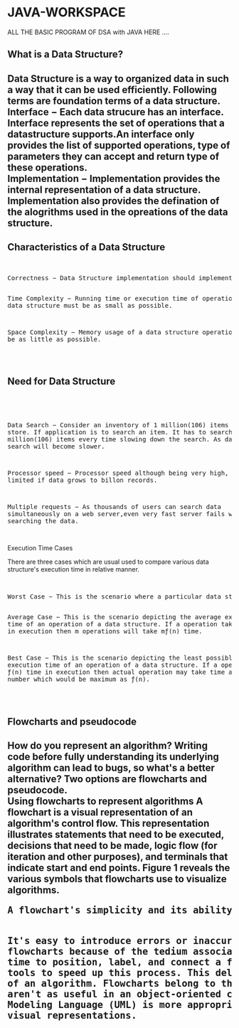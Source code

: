 # JAVA-WORKSPACE
ALL THE BASIC PROGRAM OF DSA with JAVA HERE ....
<h2>What is a Data Structure?<h2>
Data Structure is a way to organized data in such a way that it can be used efficiently. Following terms are foundation terms of a data structure.
<br>
  <b>Interface</b> − Each data strucure has an interface. Interface represents the set of operations that a datastructure supports.An interface only provides the list of supported operations, type of parameters they can accept and return type of these operations.
<br>
  <b>Implementation </b>− Implementation provides the internal representation of a data structure. Implementation also provides the defination of the alogrithms used in the opreations of the data structure.
<br>
  <h2>Characteristics of a Data Structure</h2>
  <br>
  <pre>
Correctness − Data Structure implementation should implement its interface correctly.

Time Complexity − Running time or execution time of operations of data structure must be as small as possible.

Space Complexity − Memory usage of a data structure operation should be as little as possible.
</pre>
  <br>
  <h2>Need for Data Structure</h2>
  <br>
  <pre>


Data Search − Consider an inventory of 1 million(106) items of a store. If application is to search an item. It has to search item in 1 million(106) items every time slowing down the search. As data grows, search will become slower.

Processor speed − Processor speed although being very high, falls limited if data grows to billon records.

Multiple requests − As thousands of users can search data simultaneously on a web server,even very fast server fails while searching the data.

</pre>
  <br.
       <h2>Execution Time Cases</h2>
  <br>
  <p>
There are three cases which are usual used to compare various data structure's execution time in relative manner.
  </p>
  <br>
  <pre>
Worst Case − This is the scenario where a particular data structure operation takes maximum time it can take. If a operation's worst case time is ƒ(n) then this operation will not take time more than ƒ(n) time where ƒ(n) represents function of n.

Average Case − This is the scenario depicting the average execution time of an operation of a data structure. If a operation takes ƒ(n) time in execution then m operations will take mƒ(n) time.

Best Case − This is the scenario depicting the least possible execution time of an operation of a data structure. If a operation takes ƒ(n) time in execution then actual operation may take time as random number which would be maximum as ƒ(n).
</pre>
 <br>
<h2>Flowcharts and pseudocode<h2>
<p>How do you represent an algorithm? Writing code before fully understanding its underlying algorithm can lead to bugs, so what's a better alternative? Two options are flowcharts and pseudocode.
<br>
 <b> Using flowcharts to represent algorithms</b>
A flowchart is a visual representation of an algorithm's control flow. This representation illustrates statements that need to be executed, decisions that need to be made, logic flow (for iteration and other purposes), and terminals that indicate start and end points. Figure 1 reveals the various symbols that flowcharts use to visualize algorithms.</p>
  <pre>
A flowchart's simplicity and its ability to present an algorithm's control flow visually (so that it's is easy to follow) are its major advantages. Flowcharts also have several disadvantages, however:

It's easy to introduce errors or inaccuracies into highly-detailed flowcharts because of the tedium associated with drawing them.
It takes time to position, label, and connect a flowchart's symbols, even using tools to speed up this process. This delay might slow your understanding of an algorithm.
Flowcharts belong to the structured programming era and aren't as useful in an object-oriented context. In contrast, the Unified Modeling Language (UML) is more appropriate for creating object-oriented visual representations.
</pre>
